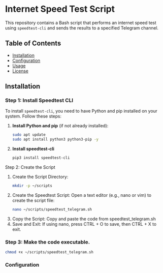 # Internet Speed Test Script

This repository contains a Bash script that performs an internet speed test using `speedtest-cli` and sends the results to a specified Telegram channel.

## Table of Contents
- [Installation](#installation)
- [Configuration](#configuration)
- [Usage](#usage)
- [License](#license)

## Installation

### Step 1: Install Speedtest CLI

To install `speedtest-cli`, you need to have Python and pip installed on your system. Follow these steps:

1. **Install Python and pip** (if not already installed):
   ```bash
   sudo apt update
   sudo apt install python3 python3-pip -y
   ```
2. **Install speedtest-cli**
   ```bash
   pip3 install speedtest-cli
   ```

Step 2: Create the Script
1. Create the Script Directory:
   ```bash
   mkdir -p ~/scripts
   ```
2. Create the Speedtest Script: Open a text editor (e.g., nano or vim) to create the script file:
   ```bash
   nano ~/scripts/speedtest_telegram.sh
   ```
3. Copy the Script: Copy and paste the code from speedtest_telegram.sh
4. Save and Exit: If using nano, press CTRL + O to save, then CTRL + X to exit.

### Step 3: Make the code executable. 
   ```bash
   chmod +x ~/scripts/speedtest_telegram.sh
   ```
### Configuration





